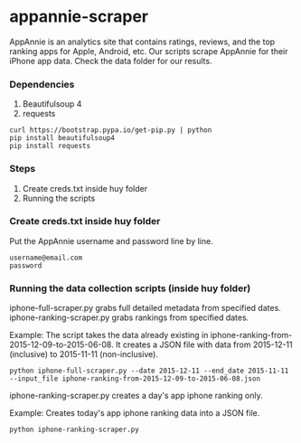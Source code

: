 # appannie-scraper

AppAnnie is an analytics site that contains ratings, reviews, and the top ranking apps for Apple, Android, etc. Our scripts scrape AppAnnie for their iPhone app data. Check the data folder for our results.

### Dependencies

1. Beautifulsoup 4
2. requests

```
curl https://bootstrap.pypa.io/get-pip.py | python
pip install beautifulsoup4
pip install requests
```

### Steps

1. Create creds.txt inside huy folder
2. Running the scripts

### Create creds.txt inside huy folder
Put the AppAnnie username and password line by line.

```
username@email.com
password
```

### Running the data collection scripts (inside huy folder)
iphone-full-scraper.py grabs full detailed metadata from specified dates.
iphone-ranking-scraper.py grabs rankings from specified dates.

Example: The script takes the data already existing in iphone-ranking-from-2015-12-09-to-2015-06-08. It creates a JSON file with data from 2015-12-11 (inclusive) to 2015-11-11 (non-inclusive).
```
python iphone-full-scraper.py --date 2015-12-11 --end_date 2015-11-11 --input_file iphone-ranking-from-2015-12-09-to-2015-06-08.json
```

iphone-ranking-scraper.py creates a day's app iphone ranking only.

Example:
Creates today's app iphone ranking data into a JSON file.
```
python iphone-ranking-scraper.py
```
